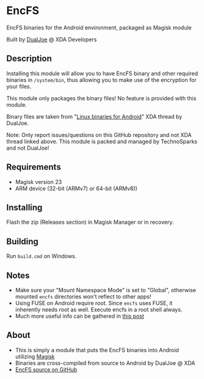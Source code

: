 # EncFS
EncFS binaries for the Android environment, packaged as Magisk module

Built by [DualJoe](https://forum.xda-developers.com/member.php?u=4293606) @ XDA Developers

## Description
Installing this module will allow you to have EncFS binary and other required binaries in `/system/bin`, thus allowing you to make use of the encryption for your files.

This module only packages the binary files! No feature is provided with this module.

Binary files are taken from "[Linux binaries for Android](https://forum.xda-developers.com/android/software/utils-data-recovery-tools-testdisk-t3709380)" XDA thread by DualJoe.

Note: Only report issues/questions on this GitHub repository and not XDA thread linked above. This module is packed and managed by TechnoSparks and not DualJoe!

## Requirements
- Magisk version 23
- ARM device (32-bit (ARMv7) or 64-bit (ARMv8))

## Installing
Flash the zip (Releases section) in Magisk Manager or in recovery.

## Building
Run `build.cmd` on Windows.

## Notes
- Make sure your "Mount Namespace Mode" is set to "Global", otherwise mounted `encfs` directories won't reflect to other apps!
- Using FUSE on Android require root. Since `encfs` uses FUSE, it inherently needs root as well. Execute encfs in a root shell always.
- Much more useful info can be gathered in [this post](https://forum.xda-developers.com/t/mod-encrypt-sdcard-with-encfs.3027711/#post-75721227)

## About
- This is simply a module that puts the EncFS binaries into Android utilizing [Magisk](https://github.com/topjohnwu/Magisk)
- Binaries are cross-compiled from source to Android by DualJoe @ XDA
- [EncFS source on GitHub](https://github.com/vgough/encfs)